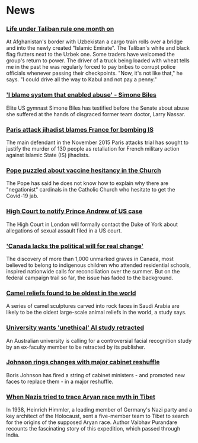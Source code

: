 # News
### [Life under Taliban rule one month on](https://www.bbc.com/news/world-asia-58550640)
At Afghanistan's border with Uzbekistan a cargo train rolls over a bridge and into the newly created "Islamic Emirate". The Taliban's white and black flag flutters next to the Uzbek one. Some traders have welcomed the group's return to power. The driver of a truck being loaded with wheat tells me in the past he was regularly forced to pay bribes to corrupt police officials whenever passing their checkpoints. "Now, it's not like that," he says. "I could drive all the way to Kabul and not pay a penny." 
### ['I blame system that enabled abuse' - Simone Biles](https://www.bbc.com/news/world-us-canada-58573887)
Elite US gymnast Simone Biles has testified before the Senate about abuse she suffered at the hands of disgraced former team doctor, Larry Nassar. 
### [Paris attack jihadist blames France for bombing IS](https://www.bbc.com/news/world-europe-58568278)
The main defendant in the November 2015 Paris attacks trial has sought to justify the murder of 130 people as retaliation for French military action against Islamic State (IS) jihadists.
### [Pope puzzled about vaccine hesitancy in the Church](https://www.bbc.com/news/world-europe-58573892)
The Pope has said he does not know how to explain why there are "negationist" cardinals in the Catholic Church who hesitate to get the Covid-19 jab.
### [High Court to notify Prince Andrew of US case](https://www.bbc.com/news/uk-58574350)
The High Court in London will formally contact the Duke of York about allegations of sexual assault filed in a US court.
### ['Canada lacks the political will for real change'](https://www.bbc.com/news/world-us-canada-58541324)
The discovery of more than 1,000 unmarked graves in Canada, most believed to belong to indigenous children who attended residential schools, inspired nationwide calls for reconciliation over the summer. But on the federal campaign trail so far, the issue has faded to the background. 
### [Camel reliefs found to be oldest in the world](https://www.bbc.com/news/world-middle-east-58570259)
A series of camel sculptures carved into rock faces in Saudi Arabia are likely to be the oldest large-scale animal reliefs in the world, a study says. 
### [University wants 'unethical' AI study retracted](https://www.bbc.com/news/world-australia-58571618)
An Australian university is calling for a controversial facial recognition study by an ex-faculty member to be retracted by its publisher. 
### [Johnson rings changes with major cabinet reshuffle](https://www.bbc.com/news/uk-politics-58571935)
Boris Johnson has fired a string of cabinet ministers - and promoted new faces to replace them - in a major reshuffle.
### [When Nazis tried to trace Aryan race myth in Tibet](https://www.bbc.com/news/world-asia-india-58466528)
In 1938, Heinrich Himmler, a leading member of Germany's Nazi party and a key architect of the Holocaust, sent a five-member team to Tibet to search for the origins of the supposed Aryan race. Author Vaibhav Purandare recounts the fascinating story of this expedition, which passed through India.
